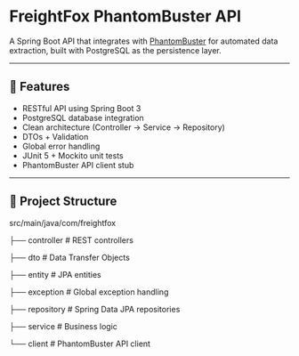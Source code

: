 # FreightFox PhantomBuster API

A Spring Boot API that integrates with [PhantomBuster](https://phantombuster.com/) for automated data extraction, built with PostgreSQL as the persistence layer.

---

## 🚀 Features
- RESTful API using Spring Boot 3
- PostgreSQL database integration
- Clean architecture (Controller → Service → Repository)
- DTOs + Validation
- Global error handling
- JUnit 5 + Mockito unit tests
- PhantomBuster API client stub

---

## 📂 Project Structure
src/main/java/com/freightfox

├── controller # REST controllers

├── dto # Data Transfer Objects

├── entity # JPA entities

├── exception # Global exception handling

├── repository # Spring Data JPA repositories

├── service # Business logic

└── client # PhantomBuster API client

